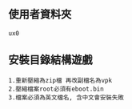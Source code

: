 使用者資料夾
---
	ux0



安裝目錄結構遊戲
---
	1.重新壓縮為zip檔 再改副檔名為vpk
	2.壓縮檔案root必須有eboot.bin
	3.檔案必須為英文檔名, 含中文會安裝失敗
	